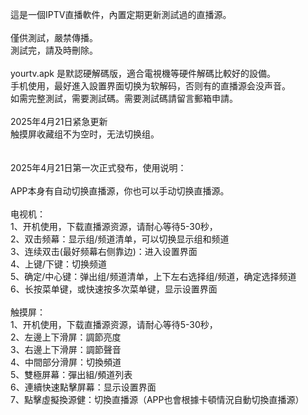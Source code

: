 這是一個IPTV直播軟件，內置定期更新測試過的直播源。<br>
<br>
僅供測試，嚴禁傳播。<br>
測試完，請及時刪除。<br>
<br>
yourtv.apk 是默認硬解碼版，適合電視機等硬件解碼比較好的設備。<br>
手机使用，最好進入設置界面切换为软解码，否则有的直播源会没声音。<br>
如需完整測試，需要測試碼。需要測試碼請留言郵箱申請。<br>
<br>
2025年4月21日紧急更新<br>
触摸屏收藏组不为空时，无法切换组。<br>
<br><br>
2025年4月21日第一次正式發布，使用说明：<br><br>
APP本身有自动切换直播源，你也可以手动切换直播源。<br>
<br>
电视机：<br>
1、开机使用，下载直播源资源，请耐心等待5-30秒，<br>
2、双击频幕：显示组/频道清单，可以切换显示组和频道<br>
3、连续双击(最好频幕右侧靠边)：进入设置界面<br>
4、上键/下键：切换频道<br>
5、确定/中心键：弹出组/频道清单，上下左右选择组/频道，确定选择频道<br>
6、长按菜单键，或快速按多次菜单键，显示设置界面<br>
<br>
触摸屏：<br>
1、开机使用，下载直播源资源，请耐心等待5-30秒，<br>
2、左邊上下滑屏：調節亮度<br>
3、右邊上下滑屏：調節聲音<br>
4、中間部分滑屏：切換頻道<br>
5、雙極屏幕：彈出組/頻道列表<br>
6、連續快速點擊屏幕：显示设置界面<br>
7、點擊虛擬換源健：切換直播源（APP也會根據卡頓情況自動切換直播源）<br>

